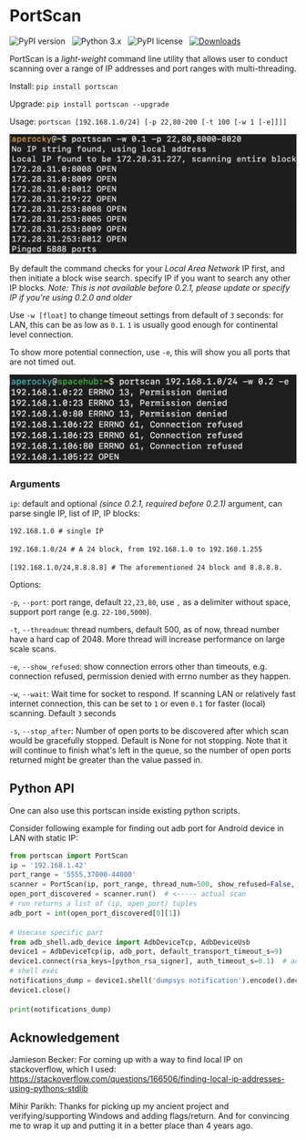 # PortScan

![PyPI version](http://img.shields.io/pypi/v/portscan.svg) &nbsp; ![Python 3.x](http://img.shields.io/badge/Python-3.x-green.svg) &nbsp; ![PyPI license](https://img.shields.io/github/license/mashape/apistatus.svg) &nbsp; [![Downloads](https://pepy.tech/badge/portscan)](https://pepy.tech/project/portscan)

PortScan is a *light-weight* command line utility that allows user to conduct scanning over a range of IP addresses and port ranges with multi-threading.

Install: `pip install portscan`

Upgrade: `pip install portscan --upgrade`

Usage: `portscan [192.168.1.0/24] [-p 22,80-200 [-t 100 [-w 1 [-e]]]]`

![Simple Command](/images/Demo_4.png)

By default the command checks for your *Local Area Network* IP first, and then initiate a block wise search. specify IP if you want to search any other IP blocks. *Note: This is not available before 0.2.1, please update or specify IP if you're using 0.2.0 and older*

Use `-w [float]` to change timeout settings from default of `3` seconds: for LAN, this can be as low as `0.1`. `1` is usually good enough for continental level connection.

To show more potential connection, use `-e`, this will show you all ports that are not timed out.

![Show more potential connection](/images/Demo_1.png)

### Arguments

`ip`: default and optional *(since 0.2.1, required before 0.2.1)* argument, can parse single IP, list of IP, IP blocks:

    192.168.1.0 # single IP

    192.168.1.0/24 # A 24 block, from 192.168.1.0 to 192.168.1.255

    [192.168.1.0/24,8.8.8.8] # The aforementioned 24 block and 8.8.8.8.

Options:

`-p`, `--port`: port range, default `22,23,80`, use `,` as a delimiter without space, support port range (e.g. `22-100,5000`).

`-t`, `--threadnum`: thread numbers, default 500, as of now, thread number have a hard cap of 2048. More thread will increase performance on large scale scans.

`-e`, `--show_refused`: show connection errors other than timeouts, e.g. connection refused, permission denied with errno number as they happen.

`-w`, `--wait`: Wait time for socket to respond. If scanning LAN or relatively fast internet connection, this can be set to `1` or even `0.1` for faster (local) scanning. Default `3` seconds

`-s`, `--stop_after`: Number of open ports to be discovered after which scan would be gracefully stopped. Default is None for not stopping. Note that it will continue to finish what's left in the queue, so the number of open ports returned might be greater than the value passed in.

## Python API

One can also use this portscan inside existing python scripts.

Consider following example for finding out adb port for Android device in LAN with static IP:
```python
from portscan import PortScan
ip = '192.168.1.42'
port_range = '5555,37000-44000'
scanner = PortScan(ip, port_range, thread_num=500, show_refused=False, wait_time=1, stop_after_count=True)
open_port_discovered = scanner.run()  # <----- actual scan
# run returns a list of (ip, open_port) tuples
adb_port = int(open_port_discovered[0][1])

# Usecase specific part
from adb_shell.adb_device import AdbDeviceTcp, AdbDeviceUsb
device1 = AdbDeviceTcp(ip, adb_port, default_transport_timeout_s=9)
device1.connect(rsa_keys=[python_rsa_signer], auth_timeout_s=0.1)  # adb connect
# shell exec
notifications_dump = device1.shell('dumpsys notification').encode().decode('ascii','ignore')
device1.close()

print(notifications_dump)
```

## Acknowledgement

Jamieson Becker: For coming up with a way to find local IP on stackoverflow, which I used: https://stackoverflow.com/questions/166506/finding-local-ip-addresses-using-pythons-stdlib

Mihir Parikh: Thanks for picking up my ancient project and verifying/supporting Windows and adding flags/return. And for convincing me to wrap it up and putting it in a better place than 4 years ago.
